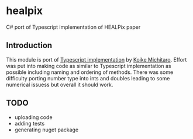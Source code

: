 # healpix
C# port of Typescript implementation of HEALPix paper 

## Introduction

This module is port of [Typescript implementation](https://github.com/michitaro/healpix) by  [Koike Michitaro](https://github.com/michitaro). Effort was put into making code as similar to Typescript implementation as possible including naming and ordering of methods. There was some difficulty porting number type into ints and doubles leading to some numerical issuess but overall it should work.

## TODO

- uploading code
- adding tests
- generating nuget package
